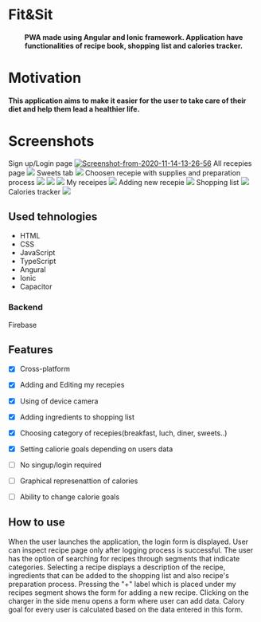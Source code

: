 # Fit&Sit
<h4 align="center">
PWA made using Angular and Ionic framework. Application have functionalities of recipe book, shopping list and calories tracker.
</h4>

# Motivation

<h4>
This application aims to make it easier for the user to take care of their diet and help them lead a healthier life.
</h4>

# Screenshots

Sign up/Login page
<a href="https://ibb.co/YBRTkPj"><img src="https://i.ibb.co/B2zKZcs/Screenshot-from-2020-11-14-13-26-56.png" alt="Screenshot-from-2020-11-14-13-26-56" border="0"></a>
All recepies page
<img src="https://drive.google.com/file/d/17owJzc5sMJ96Q7jdD9R6cw92CqYME4Nv/view?usp=sharing">
Sweets tab
<img src="https://drive.google.com/file/d/17TSGWzONW2hZR2qJ9Nz7kRUrpF0BL4Xo/view?usp=sharing">
Choosen recepie with supplies and preparation process
<img src="https://drive.google.com/file/d/1MDlPkkk8UCsL2IcV_KzJIOfP8rCmMvFc/view?usp=sharing">
<img src="https://drive.google.com/file/d/1H07k9_vVoRw5xHFJLc5E68eeMxd5HljS/view?usp=sharing">
<img src="https://drive.google.com/file/d/1mEuB2fNE7bZ5ygMLizFlgbm1sjAMCvz7/view?usp=sharing">
My receipes
<img src="https://drive.google.com/file/d/1Jwom_UpJpC_FuMU-wUhLQWUPn8dlzQ0U/view?usp=sharing">
Adding new recepie
<img src="https://drive.google.com/file/d/1pVBsgYQOjeuVqRQskWvZGDDgECEjwkAg/view?usp=sharing">
Shopping list
<img src="https://drive.google.com/file/d/13gvQlL6cbtwFk2BTQArl5E35lsLd2oSK/view?usp=sharing">
Calories tracker
<img src="https://drive.google.com/file/d/1WSk1zt3GzXh4J_l9iv_uy1C5Hb3NS_sg/view?usp=sharing">

## Used tehnologies


<ul>
  <li>HTML</li>
  <li>CSS</li>
  <li>JavaScript</li>
  <li>TypeScript</li>
  <li>Angural</li>
  <li>Ionic</li>
  <li>Capacitor</li> 
</ul>
<h3>Backend</h3>
<p>Firebase</p>

## Features

- [x] Cross-platform
- [x] Adding and Editing my recepies
- [x] Using of device camera
- [x] Adding ingredients to shopping list
- [x] Choosing category of recepies(breakfast, luch, diner, sweets..)
- [x] Setting caliorie goals depending on users data
- [ ] No singup/login required
- [ ] Graphical represenattion of calories
- [ ] Ability to change calorie goals


## How to use
<p>When the user launches the application, the login form is displayed.  User can inspect recipe page only after logging process is successful. The user has the option of searching for recipes through segments that indicate categories. Selecting a recipe displays a description of the recipe, ingredients that can be added to the shopping list and also recipe's preparation process. Pressing the "+" label which is placed under my recipes segment shows the form for adding a new recipe. Clicking on the charger in the side menu opens a form where user can add data. Calory goal for every user is calculated based on the data entered in this form.</p>
